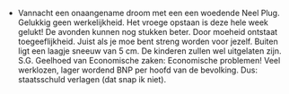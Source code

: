 - Vannacht een onaangename droom met een een woedende Neel Plug. Gelukkig geen werkelijkheid. Het vroege opstaan is deze hele week gelukt! De avonden kunnen nog stukken beter. Door moeheid ontstaat toegeeflijkheid. Juist als je moe bent streng worden voor jezelf. Buiten ligt een laagje sneeuw van 5 cm. De kinderen zullen wel uitgelaten zijn. S.G. Geelhoed van Economische zaken: Economische problemen! Veel werklozen, lager wordend BNP per hoofd van de bevolking. Dus: staatsschuld verlagen (dat snap ik niet).